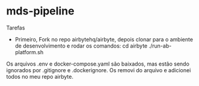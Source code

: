 # mds-pipeline

Tarefas

* Primeiro, Fork no repo airbytehq/airbyte, depois clonar para o ambiente de desenvolvimento e rodar os comandos:
cd airbyte
./run-ab-platform.sh

Os arquivos .env e docker-compose.yaml são baixados, mas estão sendo ignorados por .gitignore e .dockerignore. Os removi do arquivo e adicionei todos no meu repo airbyte.